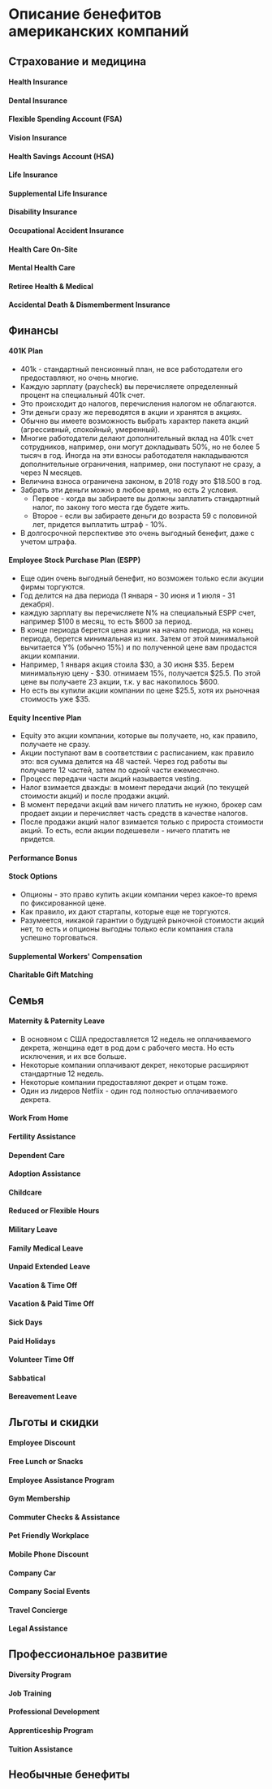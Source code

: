 
# Описание бенефитов американских компаний

## Страхование и медицина
#### Health Insurance
#### Dental Insurance
#### Flexible Spending Account (FSA)
#### Vision Insurance
#### Health Savings Account (HSA)
#### Life Insurance
#### Supplemental Life Insurance
#### Disability Insurance
#### Occupational Accident Insurance
#### Health Care On-Site
#### Mental Health Care
#### Retiree Health & Medical
#### Accidental Death & Dismemberment Insurance

## Финансы
#### 401K Plan 

 * 401k - стандартный пенсионный план, не все работодатели его предоставляют, но очень многие. 
 * Каждую зарплату (paycheck) вы перечисляете определенный процент на специальный 401k счет. 
 * Это происходит до налогов, перечисления налогом не облагаются.
 * Эти деньги сразу же переводятся в акции и хранятся в акциях.
 * Обычно вы имеете возможность выбрать характер пакета акций (агрессивный, спокойный, умеренный).
 * Многие работодатели делают дополнительный вклад на 401k счет сотрудников, например, они могут докладывать 50%, но не более 5 тысяч в год. Иногда на эти взносы работодателя накладываются дополнительные ограничения, например, они поступают не сразу, а через N месяцев. 
 * Величина взноса ограничена законом, в 2018 году это $18.500 в год.
 * Забрать эти деньги можно в любое время, но есть 2 условия.
   * Первое - когда вы забираете вы должны заплатить стандартный налог, по закону того места где будете жить.
   * Второе - если вы забираете деньги до возраста 59 с половиной лет, придется выплатить штраф - 10%.
 * В долгосрочной перспективе это очень выгодный бенефит, даже с учетом штрафа.

#### Employee Stock Purchase Plan (ESPP)

 * Еще один очень выгодный бенефит, но возможен только если акуции фирмы торгуются.
 * Год делится на два периода (1 января - 30 июня и 1 июля - 31 декабря). 
 * каждую зарплату вы перечисляете N% на специальный ESPP счет, например $100 в месяц, то есть $600 за период.
 * В конце периода берется цена акции на начало периода, на конец периода, берется минимальная из них. Затем от этой минимальной вычитается Y% (обычно 15%) и по полученной цене вам продастся акции компании.
 * Например, 1 января акция стоила $30, а 30 июня $35. Берем минимальную цену - $30. отнимаем 15%, получается $25.5. По этой цене вы получаете 23 акции, т.к. у вас накопилось $600.
 * Но есть вы купили акции компании по цене $25.5, хотя их рыночная стоимость уже $35.

#### Equity Incentive Plan
 * Equity это акции компании, которые вы получаете, но, как правило, получаете не сразу.
 * Акции поступают вам в соответствии с расписанием, как правило это: вся сумма делится на 48 частей. Через год работы вы получаете 12 частей, затем по одной части ежемесячно.
 * Процесс передачи части акций называется vesting.
 * Налог взимается дважды: в момент передачи акций (по текущей стоимости акций) и после продажи акций.
 * В момент передачи акций вам ничего платить не нужно, брокер сам продает акции и перечисляет часть средств в качестве налогов.
 * После продажи акций налог взимается только с прироста стоимости акций. То есть, если акции подешевели - ничего платить не придется.

#### Performance Bonus
#### Stock Options
 * Опционы - это право купить акции компании через какое-то время по фиксированной цене.
 * Как правило, их дают стартапы, которые еще не торгуются. 
 * Разумеется, никакой гарантии о будущей рыночной стоимости акций нет, то есть и опционы выгодны только если компания стала успешно торговаться.

#### Supplemental Workers' Compensation
#### Charitable Gift Matching

## Семья
#### Maternity & Paternity Leave 
 * В основном с США предоставляется 12 недель не оплачиваемого декрета, женщина едет в род дом с рабочего места. Но есть исключения, и их все больше.
 * Некоторые компании оплачивают декрет, некоторые расширяют стандартные 12 недель. 
 * Некоторые компании предоставляют декрет и отцам тоже.
 * Один из лидеров Netflix - один год полностью оплачиваемого декрета.

#### Work From Home 
#### Fertility Assistance
#### Dependent Care
#### Adoption Assistance
#### Childcare
#### Reduced or Flexible Hours
#### Military Leave
#### Family Medical Leave
#### Unpaid Extended Leave
#### Vacation & Time Off
#### Vacation & Paid Time Off 
#### Sick Days
#### Paid Holidays
#### Volunteer Time Off
#### Sabbatical
#### Bereavement Leave

## Льготы и скидки
#### Employee Discount 
#### Free Lunch or Snacks 
#### Employee Assistance Program
#### Gym Membership
#### Commuter Checks & Assistance
#### Pet Friendly Workplace
#### Mobile Phone Discount
#### Company Car
#### Company Social Events
#### Travel Concierge
#### Legal Assistance

## Профессиональное развитие
#### Diversity Program
#### Job Training 
#### Professional Development 
#### Apprenticeship Program
#### Tuition Assistance

## Необычные бенефиты